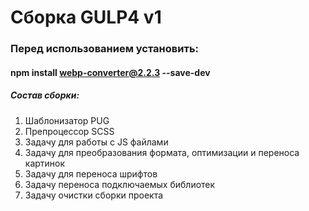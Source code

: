 # Сборка GULP4 v1

### Перед использованием установить:

#### npm install webp-converter@2.2.3 --save-dev

##### Состав сборки:

1. Шаблонизатор PUG
2. Препроцессор SCSS
4. Задачу для работы с JS файлами
5. Задачу для преобразования формата, оптимизации и переноса картинок
6. Задачу для переноса шрифтов
7. Задачу переноса подключаемых библиотек
8. Задачу очистки сборки проекта